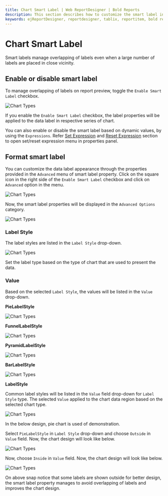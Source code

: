 ```yaml
---
title: Chart Smart Label | Web ReportDesigner | Bold Reports
description: This section describes how to customize the smart label in Chart Report Item with Bold Report Designer
keywords: ejReportDesigner, reportdesigner, tablix, reportitem, bold reports, documentation, help, ej, user guide, demo, samples, bold reports, bold reporting
---
```


# Chart Smart Label

Smart labels manage overlapping of labels even when a large number of labels are placed in close vicinity.

## Enable or disable smart label

To manage overlapping of labels on report preview, toggle the `Enable Smart Label` checkbox.

![Chart Types](/static/assets/on-premise/images/report-designer/report-items/chart/smart-label/enable-smart-label.png)

If you enable the `Enable Smart Label` checkbox, the label properties will be applied to the data label in respective series of chart.

You can also enable or disable the smart label based on dynamic values, by using the `Expressions`. Refer [Set Expression](/on-premise/report-designer/compose-report/properties-panel/#set-expression) and [Reset Expression](/on-premise/report-designer/compose-report/properties-panel/#reset-expression) section to open set/reset expression menu in properties panel.

## Format smart label

You can customize the data label appearance through the properties provided in the `Advanced` menu of smart label property. Click on the square icon in the right side of the `Enable Smart Label` checkbox and click on `Advanced` option in the menu.

![Chart Types](/static/assets/on-premise/images/report-designer/report-items/chart/smart-label/advanced-menu.png)

Now, the smart label properties will be displayed in the `Advanced Options` category.

![Chart Types](/static/assets/on-premise/images/report-designer/report-items/chart/smart-label/advanced-properties.png)

### Label Style

The label styles are listed in the `Label Style` drop-down.

![Chart Types](/static/assets/on-premise/images/report-designer/report-items/chart/smart-label/label-style.png)

Set the label type based on the type of chart that are used to present the data.

### Value

Based on the selected `Label Style`, the values will be listed in the `Value` drop-down.

<span style="font-weight:bold">PieLabelStyle</span>

![Chart Types](/static/assets/on-premise/images/report-designer/report-items/chart/smart-label/pie-label-style.png)

<span style="font-weight:bold">FunnelLabelStyle</span>

![Chart Types](/static/assets/on-premise/images/report-designer/report-items/chart/smart-label/funnel-label-style.png)

<span style="font-weight:bold">PyramidLabelStyle</span>

![Chart Types](/static/assets/on-premise/images/report-designer/report-items/chart/smart-label/pyramid-label-style.png)

<span style="font-weight:bold">BarLabelStyle</span>

![Chart Types](/static/assets/on-premise/images/report-designer/report-items/chart/smart-label/bar-label-style.png)

<span style="font-weight:bold">LabelStyle</span>

Common label styles will be listed in the `Value` field drop-down for `Label Style` type. The selected `Value` applied to the chart data region based on the selected chart type.

![Chart Types](/static/assets/on-premise/images/report-designer/report-items/chart/smart-label/default-label-style.png)

In the below design, pie chart is used of demonstration.

Select `PieLabelStyle` in `Label Style` drop-down and choose `Outside` in `Value` field. Now, the chart design will look like below.

![Chart Types](/static/assets/on-premise/images/report-designer/report-items/chart/smart-label/label-style-outside.png)

Now, choose `Inside` in `Value` field. Now, the chart design will look like below.

![Chart Types](/static/assets/on-premise/images/report-designer/report-items/chart/smart-label/label-style-inside.png)

On above snap notice that some labels are shown outside for better design, the smart label property manages to avoid overlapping of labels and improves the chart design.